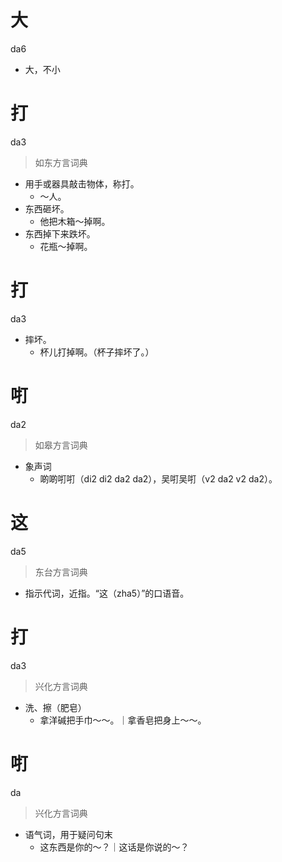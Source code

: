 # 大
da6
- 大，不小

# 打
da3
> 如东方言词典
- 用手或器具敲击物体，称打。
  - ～人。
- 东西砸坏。
  - 他把木箱～掉啊。
- 东西掉下来跌坏。
  - 花瓶～掉啊。

# 打
da3
- 摔坏。
  - 杯儿打掉啊。（杯子摔坏了。）

# 咑
da2
> 如皋方言词典
- 象声词
  - 啲啲咑咑（di2 di2 da2 da2），吴咑吴咑（v2 da2 v2 da2）。

# 这
da5
> 东台方言词典
- 指示代词，近指。“这（zha5）”的口语音。

# 打
da3
> 兴化方言词典
- 洗、擦（肥皂）
  - 拿洋碱把手巾～～。｜拿香皂把身上～～。

# 咑
da
> 兴化方言词典
- 语气词，用于疑问句末
  - 这东西是你的～？｜这话是你说的～？
